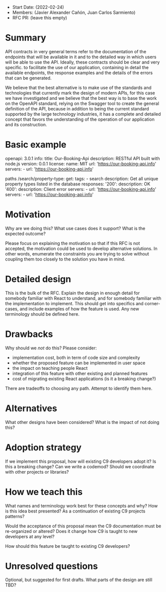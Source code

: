 - Start Date: (2022-02-24)
- Members: (Javier Alexander Cañón, Juan Carlos Sarmiento)
- RFC PR: (leave this empty)

# Summary

API contracts in very general terms refer to the documentation of the endpoints that will be available in it and to the detailed way in which users will be able to use the API. Ideally, these contracts should be clear and very specific. to facilitate the use of our application, containing in detail the available endpoints, the response examples and the details of the errors that can be generated.

We believe that the best alternative is to make use of the standards and technologies that currently mark the design of modern APIs, for this case we have investigated and we believe that the best way is to base the work on the OpenAPI standard, relying on the Swagger tool to create the general definition of the API, because in addition to being the current standard supported by the large technology industries, it has a complete and detailed concept that favors the understanding of the operation of our application and its construction.

# Basic example

  openapi: 3.0.1
  info:
    title: Our-Booking-Api
    description: RESTful API built with node.js
    version: 0.0.1
    license:
      name: MIT
      url: 'https://our-booking-api.info'
  servers:
    - url: 'https://our-booking-api.info'


  paths
  /search/property-type:
      get:
        tags:
          - search
        description: Get all unique property types listed in the database
        responses:
          '200':
            description: OK
          '400':
            description: Client error
        servers:
          - url: 'https://our-booking-api.info'
      servers:
        - url: 'https://our-booking-api.info'

# Motivation

Why are we doing this? What use cases does it support? What is the expected
outcome?

Please focus on explaining the motivation so that if this RFC is not accepted,
the motivation could be used to develop alternative solutions. In other words,
enumerate the constraints you are trying to solve without coupling them too
closely to the solution you have in mind.

# Detailed design

This is the bulk of the RFC. Explain the design in enough detail for somebody
familiar with React to understand, and for somebody familiar with the
implementation to implement. This should get into specifics and corner-cases,
and include examples of how the feature is used. Any new terminology should be
defined here.

# Drawbacks

Why should we *not* do this? Please consider:

- implementation cost, both in term of code size and complexity
- whether the proposed feature can be implemented in user space
- the impact on teaching people React
- integration of this feature with other existing and planned features
- cost of migrating existing React applications (is it a breaking change?)

There are tradeoffs to choosing any path. Attempt to identify them here.

# Alternatives

What other designs have been considered? What is the impact of not doing this?

# Adoption strategy

If we implement this proposal, how will existing C9 developers adopt it? Is
this a breaking change? Can we write a codemod? Should we coordinate with
other projects or libraries?

# How we teach this

What names and terminology work best for these concepts and why? How is this
idea best presented? As a continuation of existing C9 projects patterns?

Would the acceptance of this proposal mean the C9 documentation must be
re-organized or altered? Does it change how C9 is taught to new developers
at any level?

How should this feature be taught to existing C9 developers?

# Unresolved questions

Optional, but suggested for first drafts. What parts of the design are still
TBD?